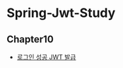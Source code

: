 # Spring-Jwt-Study

## Chapter10
- [로그인 성공 JWT 발급](https://www.youtube.com/watch?v=nH3A22izjY0&list=PLJkjrxxiBSFCcOjy0AAVGNtIa08VLk1EJ&index=10&ab_channel=%EA%B0%9C%EB%B0%9C%EC%9E%90%EC%9C%A0%EB%AF%B8)<br>
